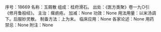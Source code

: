 序号：18669
名称：玉屑散
组成：桂府滑石。
出处：《医方类聚》卷一九○引《修月鲁般经》。
主治：瘰疬疮。
加减：None
功效：None
用法用量：以米汤调下。后服妙灵散。
制备方法：上为末。
临床应用：None
各家论述：None
用药禁忌：None
附注：None
